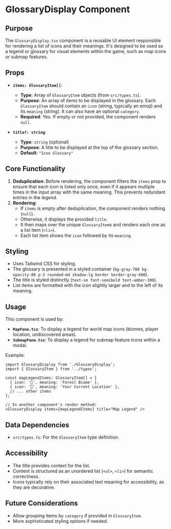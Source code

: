 
# GlossaryDisplay Component

## Purpose

The `GlossaryDisplay.tsx` component is a reusable UI element responsible for rendering a list of icons and their meanings. It's designed to be used as a legend or glossary for visual elements within the game, such as map icons or submap features.

## Props

*   **`items: GlossaryItem[]`**:
    *   **Type**: Array of `GlossaryItem` objects (from `src/types.ts`).
    *   **Purpose**: An array of items to be displayed in the glossary. Each `GlossaryItem` should contain an `icon` (string, typically an emoji) and its `meaning` (string). It can also have an optional `category`.
    *   **Required**: Yes. If empty or not provided, the component renders `null`.

*   **`title?: string`**:
    *   **Type**: `string` (optional)
    *   **Purpose**: A title to be displayed at the top of the glossary section.
    *   **Default**: `"Icon Glossary"`

## Core Functionality

1.  **Deduplication**: Before rendering, the component filters the `items` prop to ensure that each icon is listed only once, even if it appears multiple times in the input array with the same meaning. This prevents redundant entries in the legend.
2.  **Rendering**:
    *   If `items` is empty after deduplication, the component renders nothing (`null`).
    *   Otherwise, it displays the provided `title`.
    *   It then maps over the unique `GlossaryItem`s and renders each one as a list item (`<li>`).
    *   Each list item shows the `icon` followed by its `meaning`.

## Styling

*   Uses Tailwind CSS for styling.
*   The glossary is presented in a styled container (`bg-gray-700 bg-opacity-80 p-3 rounded-md shadow-lg border border-gray-600`).
*   The title is styled distinctly (`text-sm font-semibold text-amber-300`).
*   List items are formatted with the icon slightly larger and to the left of its meaning.

## Usage

This component is used by:
*   **`MapPane.tsx`**: To display a legend for world map icons (biomes, player location, undiscovered areas).
*   **`SubmapPane.tsx`**: To display a legend for submap feature icons within a modal.

Example:
```tsx
import GlossaryDisplay from './GlossaryDisplay';
import { GlossaryItem } from '../types';

const mapLegendItems: GlossaryItem[] = [
  { icon: '🌲', meaning: 'Forest Biome' },
  { icon: '📍', meaning: 'Your Current Location' },
  // ... other items
];

// In another component's render method:
<GlossaryDisplay items={mapLegendItems} title="Map Legend" />
```

## Data Dependencies

*   `src/types.ts`: For the `GlossaryItem` type definition.

## Accessibility

*   The title provides context for the list.
*   Content is structured as an unordered list (`<ul>`, `<li>`) for semantic correctness.
*   Icons typically rely on their associated text meaning for accessibility, as they are decorative.

## Future Considerations

*   Allow grouping items by `category` if provided in `GlossaryItem`.
*   More sophisticated styling options if needed.
